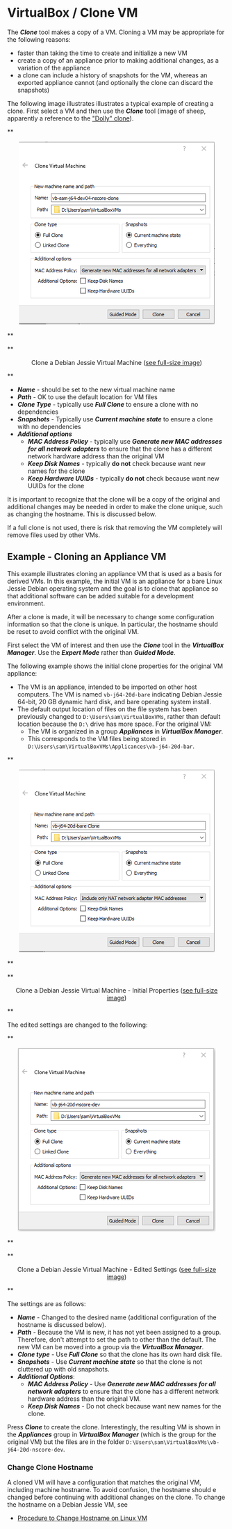 # VirtualBox / Clone VM #

The ***Clone*** tool makes a copy of a VM.
Cloning a VM may be appropriate for the following reasons:

*   faster than taking the time to create and initialize a new VM
*   create a copy of an appliance prior to making additional changes,
    as a variation of the appliance
*   a clone can include a history of snapshots for the VM,
    whereas an exported appliance cannot
    (and optionally the clone can discard the snapshots)

The following image illustrates illustrates a typical example of creating a clone.
First select a VM and then use the ***Clone*** tool (image of sheep, apparently a reference to the 
["Dolly" clone](https://en.wikipedia.org/wiki/Dolly_(sheep))).

**<p style="text-align: center;">
![clone](images/clone.png)
</p>**

**<p style="text-align: center;">
Clone a Debian Jessie Virtual Machine (<a href="../images/clone.png">see full-size image</a>)
</p>**

*   ***Name*** - should be set to the new virtual machine name
*   ***Path*** - OK to use the default location for VM files
*   ***Clone Type*** - typically use ***Full Clone*** to ensure a clone with no dependencies
*   ***Snapshots*** - Typically use ***Current machine state*** to ensure a clone with no dependencies
*   ***Additional options***
    +   ***MAC Address Policy*** - typically use ***Generate new MAC addresses for all network adapters***
        to ensure that the clone has a different network hardware address than the original VM
    +   ***Keep Disk Names*** - typically **do not** check because want new names for the clone
    +   ***Keep Hardware UUIDs*** - typically **do not** check because want new UUIDs for the clone

It is important to recognize that the clone will be a copy of the original and additional changes
may be needed in order to make the clone unique, such as changing the hostname.
This is discussed below.

If a full clone is not used, there is risk that removing the VM completely will remove files used by other VMs.

## Example - Cloning an Appliance VM ##

This example illustrates cloning an appliance VM that is used as a basis for derived VMs.
In this example, the initial VM is an appliance for a bare Linux Jessie Debian operating system and the
goal is to clone that appliance so that additional software can be added suitable for a development environment.

After a clone is made, it will be necessary to change some configuration information so that the clone
is unique.  In particular, the hostname should be reset to avoid conflict with the original VM.

First select the VM of interest and then use the ***Clone*** tool in the ***VirtualBox Manager***.
Use the ***Expert Mode*** rather than ***Guided Mode***.

The following example shows the initial clone properties for the original VM appliance:

*   The VM is an appliance, intended to be imported on other host computers.
    The VM is named `vb-j64-20d-bare` indicating Debian Jessie 64-bit, 20 GB dynamic hard disk,
    and bare operating system install.
*   The default output location of files on the file system has been previously changed
    to `D:\Users\sam\VirtualBoxVMs`,
    rather than default location because the `D:\` drive has more space.
    For the original VM:
    +   The VM is organized in a group ***Appliances*** in ***VirtualBox Manager***.
    +   This corresponds to the VM files being stored in
        `D:\Users\sam\VirtualBoxVMs\Applicances\vb-j64-20d-bar`.

**<p style="text-align: center;">
![clone](images/clone-bare1.png)
</p>**

**<p style="text-align: center;">
Clone a Debian Jessie Virtual Machine - Initial Properties (<a href="../images/bare1.png">see full-size image</a>)
</p>**

The edited settings are changed to the following:

**<p style="text-align: center;">
![clone](images/clone-bare2.png)
</p>**

**<p style="text-align: center;">
Clone a Debian Jessie Virtual Machine - Edited Settings (<a href="../images/clone-bare2.png">see full-size image</a>)
</p>**

The settings are as follows:

*   ***Name*** - Changed to the desired name (additional configuration of the hostname is discussed below).
*   ***Path*** - Because the VM is new, it has not yet been assigned to a group.
    Therefore, don't attempt to set the path to other than the default.
    The new VM can be moved into a group via the ***VirtualBox Manager***.
*   ***Clone type*** - Use ***Full Clone*** so that the clone has its own hard disk file.
*   ***Snapshots*** - Use ***Current machine state*** so that the clone is not cluttered up with old snapshots.
*   ***Additional Options***:
    +   ***MAC Address Policy*** - Use ***Generate new MAC addresses for all network adapters***
        to ensure that the clone has a different network hardware address than the original VM.
    +   ***Keep Disk Names*** - Do not check because want new names for the clone.

Press ***Clone*** to create the clone.
Interestingly, the resulting VM is shown in the ***Appliances*** group in ***VirtualBox Manager***
(which is the group for the original VM)
but the files are in the folder `D:\Users\sam\VirtualBoxVMs\vb-j64-20d-nscore-dev`.

### Change Clone Hostname ###

A cloned VM will have a configuration that matches the original VM, including machine hostname.
To avoid confusion, the hostname should e changed before continuing with additional changes on the clone.
To change the hostname on a Debian Jessie VM, see

*   [Procedure to Change Hostname on Linux VM](../../procedures/procedures.md#procedure-to-change-hostname-on-linux-vm)
